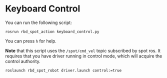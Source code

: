 # Keyboard Control

You can run the following script:
```
rosrun rbd_spot_action keyboard_control.py
```
You can press `h` for help.

**Note** that this script uses the `/spot/cmd_vel` topic subscribed by spot ros.
It requires that you have driver running in control mode, which will acquire
the control authority.
```
roslaunch rbd_spot_robot driver.launch control:=true
```

